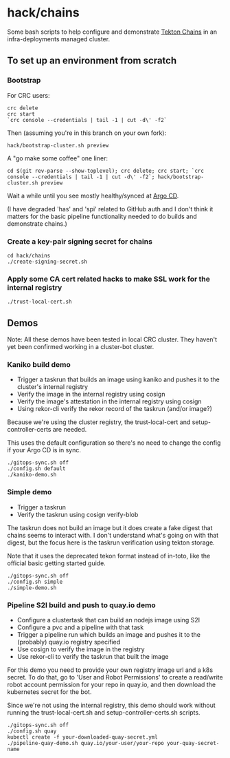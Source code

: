 # hack/chains

Some bash scripts to help configure and demonstrate [Tekton
Chains](https://github.com/tektoncd/chains) in an infra-deployments managed
cluster.

## To set up an environment from scratch

### Bootstrap

For CRC users:

    crc delete
    crc start
    `crc console --credentials | tail -1 | cut -d\' -f2`

Then (assuming you're in this branch on your own fork):

    hack/bootstrap-cluster.sh preview

A "go make some coffee" one liner:

    cd $(git rev-parse --show-toplevel); crc delete; crc start; `crc console --credentials | tail -1 | cut -d\' -f2`; hack/bootstrap-cluster.sh preview

Wait a while until you see mostly healthy/synced at [Argo CD](https://openshift-gitops-server-openshift-gitops.apps-crc.testing/applications).

(I have degraded 'has' and 'spi' related to GitHub auth and I don't think it
matters for the basic pipeline functionality needed to do builds and
demonstrate chains.)

### Create a key-pair signing secret for chains

    cd hack/chains
    ./create-signing-secret.sh

### Apply some CA cert related hacks to make SSL work for the internal registry

    ./trust-local-cert.sh

## Demos

Note: All these demos have been tested in local CRC cluster. They haven't yet
been confirmed working in a cluster-bot cluster.

### Kaniko build demo

- Trigger a taskrun that builds an image using kaniko and pushes it to
    the cluster's internal registry
- Verify the image in the internal registry using cosign
- Verify the image's attestation in the internal registry using cosign
- Using rekor-cli verify the rekor record of the taskrun (and/or image?)

Because we're using the cluster registry, the trust-local-cert and
setup-controller-certs are needed.

This uses the default configuration so there's no need to change the config if
your Argo CD is in sync.

    ./gitops-sync.sh off
    ./config.sh default
    ./kaniko-demo.sh

### Simple demo

- Trigger a taskrun
- Verify the taskrun using cosign verify-blob

The taskrun does not build an image but it does create a fake digest that
chains seems to interact with. I don't understand what's going on with that
digest, but the focus here is the taskrun verification using tekton storage.

Note that it uses the deprecated tekon format instead of in-toto, like the
official basic getting started guide.

    ./gitops-sync.sh off
    ./config.sh simple
    ./simple-demo.sh

### Pipeline S2I build and push to quay.io demo

- Configure a clustertask that can build an nodejs image using S2I
- Configure a pvc and a pipeline with that task
- Trigger a pipeline run which builds an image and pushes it to the
    (probably) quay.io registry specified
- Use cosign to verify the image in the registry
- Use rekor-cli to verify the taskrun that built the image

For this demo you need to provide your own registry image url and a k8s
secret. To do that, go to 'User and Robot Permissions' to create a read/write
robot account permission for your repo in quay.io, and then download the
kubernetes secret for the bot.

Since we're not using the internal registry, this demo should work without
running the trust-local-cert.sh and setup-controller-certs.sh scripts.

    ./gitops-sync.sh off
    ./config.sh quay
    kubectl create -f your-downloaded-quay-secret.yml
    ./pipeline-quay-demo.sh quay.io/your-user/your-repo your-quay-secret-name
